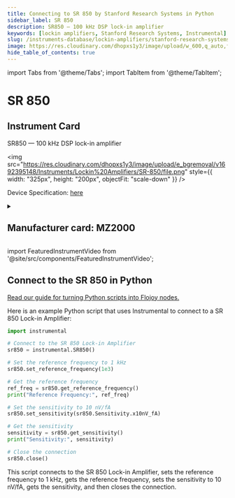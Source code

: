 ```yaml
---
title: Connecting to SR 850 by Stanford Research Systems in Python
sidebar_label: SR 850
description: SR850 — 100 kHz DSP lock-in amplifier
keywords: [lockin amplifiers, Stanford Research Systems, Instrumental]
slug: /instruments-database/lockin-amplifiers/stanford-research-systems/sr-850
image: https://res.cloudinary.com/dhopxs1y3/image/upload/w_600,q_auto,f_auto/e_bgremoval/v1692395148/Instruments/Lockin%20Amplifiers/SR-850/file.jpg
hide_table_of_contents: true
---
```


import Tabs from '@theme/Tabs';
import TabItem from '@theme/TabItem';

# SR 850

## Instrument Card

<div className="flex">

<div>

SR850 — 100 kHz DSP lock-in amplifier

</div>

<img src="https://res.cloudinary.com/dhopxs1y3/image/upload/e_bgremoval/v1692395148/Instruments/Lockin%20Amplifiers/SR-850/file.png" style={{ width: "325px", height: "200px", objectFit: "scale-down" }} />

</div>

<div className="flex text-center">

<p>Device Specification: <a target="\_blank" href="https://www.thinksrs.com/downloads/pdfs/catalog/SR850c.pdf">here</a></p>

</div>

<details style={{ marginTop: "15px"}}>
<summary><h2>Manufacturer card: MZ2000</h2></summary>

<img src="https://res.cloudinary.com/dhopxs1y3/image/upload/v1692806206/Instruments/Vendor%20Logos/Stanford_Research.png" style={{ width: "100%", height: "170px",objectFit: "scale-down" }} />

Flexible rental terms for your short & long term projects. Choose from over 5000 models. Top quality electronic test equipment available for rent from over 80 top manufacturers.

<ul>
  <li>Headquarters: USA</li>
  <li>Yearly Revenue (millions, USD): 20.0</li>
  <li>Vendor Website: <a href="https://www.thinksrs.com">here</a></li>
</ul>
</details>

import FeaturedInstrumentVideo from '@site/src/components/FeaturedInstrumentVideo';

<FeaturedInstrumentVideo category='WIDGET2000' manufacturer='MZ2000'></FeaturedInstrumentVideo>


## Connect to the SR 850 in Python

[Read our guide for turning Python scripts into Flojoy nodes.](https://docs.flojoy.ai/custom-nodes/creating-custom-node/)
<Tabs>

<TabItem value="Flojoy" label="Flojoy" className="flojoy-instrument-tabs">

<NodeCardCollection category='WIDGET2000' manufacturer='MZ2000'></NodeCardCollection>

</TabItem>
<TabItem value="Instrumental" label="Instrumental">

Here is an example Python script that uses Instrumental to connect to a SR 850 Lock-in Amplifier:

```python
import instrumental

# Connect to the SR 850 Lock-in Amplifier
sr850 = instrumental.SR850()

# Set the reference frequency to 1 kHz
sr850.set_reference_frequency(1e3)

# Get the reference frequency
ref_freq = sr850.get_reference_frequency()
print("Reference Frequency:", ref_freq)

# Set the sensitivity to 10 nV/fA
sr850.set_sensitivity(sr850.Sensitivity.x10nV_fA)

# Get the sensitivity
sensitivity = sr850.get_sensitivity()
print("Sensitivity:", sensitivity)

# Close the connection
sr850.close()
```

This script connects to the SR 850 Lock-in Amplifier, sets the reference frequency to 1 kHz, gets the reference frequency, sets the sensitivity to 10 nV/fA, gets the sensitivity, and then closes the connection.

</TabItem>
</Tabs>